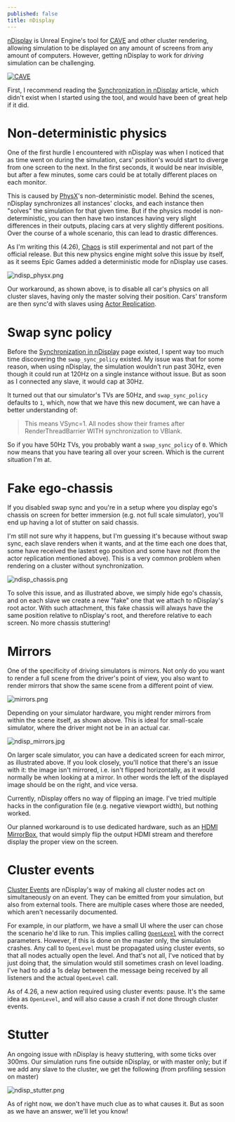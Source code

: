 ```yaml
---
published: false
title: nDisplay
---
```

[nDisplay](https://docs.unrealengine.com/en-US/WorkingWithMedia/nDisplay/index.html) is Unreal Engine's tool for [CAVE](https://en.wikipedia.org/wiki/Cave_automatic_virtual_environment) and other cluster rendering, allowing simulation to be displayed on any amount of screens from any amount of computers. However, getting nDisplay to work for *driving* simulation can be challenging.

[![CAVE](/images/360sim.jpg)][2]

First, I recommend reading the [Synchronization in nDisplay] article, which didn't exist when I started using the tool, and would have been of great help if it did.

# Non-deterministic physics

One of the first hurdle I encountered with nDisplay was when I noticed that as time went on during the simulation, cars' position's would start to diverge from one screen to the next. In the first seconds, it would be near invisible, but after a few minutes, some cars could be at totally different places on each monitor.

This is caused by [PhysX](https://docs.nvidia.com/gameworks/content/gameworkslibrary/physx/guide/Manual/Vehicles.html)'s non-deterministic model. Behind the scenes, nDisplay synchronizes all instances' clocks, and each instance then "solves" the simulation for that given time. But if the physics model is non-deterministic, you can then have two instances having very slight differences in their outputs, placing cars at very slightly different positions. Over the course of a whole scenario, this can lead to drastic differences.

As I'm writing this (4.26), [Chaos](https://docs.unrealengine.com/en-US/InteractiveExperiences/Physics/ChaosPhysics/Overview/index.html) is still experimental and not part of the official release. But this new physics engine might solve this issue by itself, as it seems Epic Games added a deterministic mode for nDisplay use cases.

![ndisp_physx.png]({{site.baseurl}}/images/ndisp_physx.png)

Our workaround, as shown above, is to disable all car's physics on all cluster slaves, having only the master solving their position. Cars' transform are then sync'd with slaves using [Actor Replication](https://docs.unrealengine.com/en-US/WorkingWithMedia/nDisplay/Replication/index.html).

# Swap sync policy

Before the [Synchronization in nDisplay] page existed, I spent way too much time discovering the `swap_sync_policy` existed. My issue was that for some reason, when using nDisplay, the simulation wouldn't run past 30Hz, even though it could run at 120Hz on a single instance without issue. But as soon as I connected any slave, it would cap at 30Hz.

It turned out that our simulator's TVs are 50Hz, and `swap_sync_policy` defaults to `1`, which, now that we have this new document, we can have a better understanding of:

> This means VSync=1. All nodes show their frames after RenderThreadBarrier WITH synchronization to VBlank.

So if you have 50Hz TVs, you probably want a `swap_sync_policy` of `0`. Which now means that you have tearing all over your screen. Which is the current situation I'm at.

# Fake ego-chassis

If you disabled swap sync and you're in a setup where you display ego's chassis on screen for better immersion (e.g. not full scale simulator), you'll end up having a lot of stutter on said chassis.

I'm still not sure why it happens, but I'm guessing it's because without swap sync, each slave renders when it wants, and at the time each one does that, some have received the lastest ego position and some have not (from the actor replication mentioned above). This is a very common problem when rendering on a cluster without synchronization.

![ndisp_chassis.png]({{site.baseurl}}/images/ndisp_chassis.png)

To solve this issue, and as illustrated above, we simply hide ego's chassis, and on each slave we create a new "fake" one that we attach to nDisplay's root actor. With such attachment, this fake chassis will always have the same position relative to nDisplay's root, and therefore relative to each screen. No more chassis stuttering!

# Mirrors

One of the specificity of driving simulators is mirrors. Not only do you want to render a full scene from the driver's point of view, you also want to render mirrors that show the same scene from a different point of view.

![mirrors.png]({{site.baseurl}}/images/mirrors.png)

Depending on your simulator hardware, you might render mirrors from within the scene itself, as shown above. This is ideal for small-scale simulator, where the driver might not be in an actual car.

![ndisp_mirrors.jpg]({{site.baseurl}}/images/ndisp_mirrors.jpg)

On larger scale simulator, you can have a dedicated screen for each mirror, as illustrated above. If you look closely, you'll notice that there's an issue with it: the image isn't mirrored, i.e. isn't flipped horizontally, as it would normally be when looking at a mirror. In other words the left of the displayed image should be on the right, and vice versa.

Currently, nDisplay offers no way of flipping an image. I've tried multiple hacks in the configuration file (e.g. negative viewport width), but nothing worked.

Our planned workaround is to use dedicated hardware, such as an [HDMI MirrorBox](https://telepromptermirror.com/hdmi-mirrorbox/), that would simply flip the output HDMI stream and therefore display the proper view on the screen.

# Cluster events

[Cluster Events](https://docs.unrealengine.com/en-US/WorkingWithMedia/nDisplay/ClusterEvents/index.html) are nDisplay's way of making all cluster nodes act on simultaneously on an event. They can be emitted from your simulation, but also from external tools. There are multiple cases where those are needed, which aren't necessarily documented. 

For example, in our platform, we have a small UI where the user can chose the scenario he'd like to run. This implies calling [`OpenLevel`](https://docs.unrealengine.com/en-US/API/Runtime/Engine/Kismet/UGameplayStatics/OpenLevel/index.html) with the correct parameters. However, if this is done on the master only, the simulation crashes. Any call to `OpenLevel` must be propagated using cluster events, so that all nodes actually open the level. And that's not all, I've noticed that by just doing that, the simulation would still sometimes crash on level loading. I've had to add a 1s delay between the message being received by all listeners and the actual `OpenLevel` call.

As of 4.26, a new action required using cluster events: pause. It's the same idea as `OpenLevel`, and will also cause a crash if not done through cluster events.

# Stutter

An ongoing issue with nDisplay is heavy stuttering, with some ticks over 300ms. Our simulation runs fine outside nDisplay, or with master only; but if we add any slave to the cluster, we get the following (from profiling session on master)

![ndisp_stutter.png]({{site.baseurl}}/images/ndisp_stutter.png)

As of right now, we don't have much clue as to what causes it. But as soon as we have an answer, we'll let you know!

[2]: https://www.cnet.com/roadshow/news/general-motors-gm-360-degree-simulator/

[Synchronization in nDisplay]: https://docs.unrealengine.com/en-US/WorkingWithMedia/nDisplay/Synchronization/index.html
